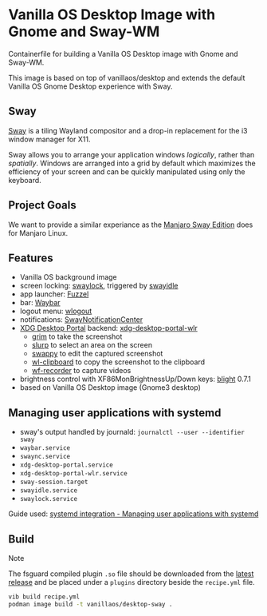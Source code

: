 # Vanilla OS Desktop Image with Gnome and Sway-WM

Containerfile for building a Vanilla OS Desktop image with Gnome and Sway-WM. 

This image is based on top of vanillaos/desktop and extends the default Vanilla OS Gnome Desktop experience with Sway.

## Sway

[Sway](https://swaywm.org/) is a tiling Wayland compositor and a drop-in replacement for the i3 window manager for X11.

Sway allows you to arrange your application windows *logically*, rather than *spatially*.
Windows are arranged into a grid by default which maximizes the efficiency of your screen and can be quickly manipulated using only the keyboard. 

## Project Goals

We want to provide a similar experiance as the [Manjaro Sway Edition](https://github.com/manjaro-sway/manjaro-sway) does for Manjaro Linux.

## Features

 * Vanilla OS background image
 * screen locking: [swaylock](https://github.com/swaywm/swaylock), triggered by [swayidle](https://github.com/swaywm/swayidle)
 * app launcher: [Fuzzel](https://codeberg.org/dnkl/fuzzel)
 * bar: [Waybar](https://github.com/Alexays/Waybar)
 * logout menu: [wlogout](https://github.com/ArtsyMacaw/wlogout)
 * notifications: [SwayNotificationCenter](https://github.com/ErikReider/SwayNotificationCenter)
 * [XDG Desktop Portal](https://github.com/flatpak/xdg-desktop-portal) backend: [xdg-desktop-portal-wlr](https://github.com/emersion/xdg-desktop-portal-wlr)
   - [grim](https://sr.ht/~emersion/grim/) to take the screenshot
   - [slurp](https://github.com/emersion/slurp) to select an area on the screen
   - [swappy](https://github.com/jtheoof/swappy) to edit the captured screenshot
   - [wl-clipboard](https://github.com/bugaevc/wl-clipboard) to copy the screenshot to the clipboard
   - [wf-recorder](https://github.com/ammen99/wf-recorder) to capture videos
 * brightness control with XF86MonBrightnessUp/Down keys: [blight](https://github.com/voltaireNoir/blight) 0.7.1
 * based on Vanilla OS Desktop image (Gnome3 desktop)

## Managing user applications with systemd

 * sway's output handled by journald: `journalctl --user --identifier sway`
 * `waybar.service`
 * `swaync.service`
 * `xdg-desktop-portal.service`
 * `xdg-desktop-portal-wlr.service`
 * `sway-session.target`
 * `swayidle.service`
 * `swaylock.service`

Guide used: [systemd integration - Managing user applications with systemd](https://github.com/swaywm/sway/wiki/Systemd-integration#managing-user-applications-with-systemd)

## Build

> [!NOTE]
> The fsguard compiled plugin `.so` file should be downloaded from the [latest release](https://github.com/Vanilla-OS/vib-fsguard/releases/latest) and be placed under a `plugins` directory beside the `recipe.yml` file.

```bash
vib build recipe.yml
podman image build -t vanillaos/desktop-sway .
```
